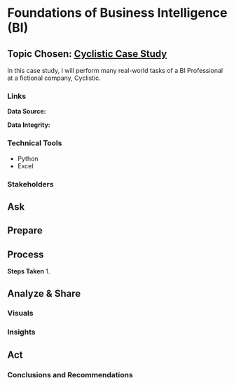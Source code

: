 # Foundations of Business Intelligence (BI)
## Topic Chosen: [Cyclistic Case Study](https://www.coursera.org/learn/foundations-of-business-intelligence/supplement/dx01k/course-1-workplace-scenario-overview-cyclistic)

In this case study, I will perform many real-world tasks of a BI Professional at a fictional company, Cyclistic. 

### Links
**Data Source:** 

**Data Integrity:** 


### Technical Tools
- Python
- Excel

### Stakeholders

## Ask

## Prepare

## Process
**Steps Taken**
1. 

## Analyze & Share
### Visuals


### Insights

## Act
### Conclusions and Recommendations
